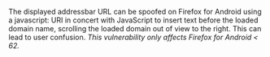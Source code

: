 The displayed addressbar URL can be spoofed on Firefox for Android using a javascript: URI in concert with JavaScript to insert text before the loaded domain name, scrolling the loaded domain out of view to the right. This can lead to user confusion. *This vulnerability only affects Firefox for Android < 62.*